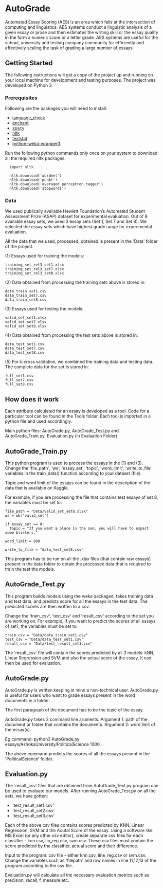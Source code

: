# AutoGrade

Automated Essay Scoring (AES) is an area which falls at the intersection of computing and linguistics.
AES systems conduct a linguistic analysis of a given essay or prose and then estimates the writing skill or the essay quality in the form a numeric score or a letter grade. 
AES systems are useful for the school, university and testing company community for efficiently and effectively scaling the task of grading a large number of essays.

## Getting Started

The following instructions will get a copy of the project up and running on your local machine for development and testing purposes.
The project was developed on Python 3.

### Prerequisites

Following are the packages you will need to install.

* [language_check](https://pypi.python.org/pypi/language-check)
* [enchant](https://pythonhosted.org/pyenchant/)
* [spacy](https://pypi.python.org/pypi/spacy)
* [nltk](https://pypi.python.org/pypi/nltk)
* [textstat](https://github.com/shivam5992/textstat)
* [python-weka-wrapper3](https://github.com/fracpete/python-weka-wrapper3)

Run the following python commands only once on your system to download all the required nltk packages:

```
  import nltk
  
  nltk.download('wordnet')  
  nltk.download('punkt')
  nltk.download('averaged_perceptron_tagger')
  nltk.download('stopwords')
```

### Data

We used publically available Hewlett Foundation’s Automated Student Assessment Prize (ASAP) dataset for experimental evaluation.
Out of 8 available essay sets, we used 3 essay sets (Set 1, Set 7 and Set 8). We selected the essay sets which have highest grade range for experimental evaluation.

All the data that we used, processed, obtained is present in the 'Data' folder of the project.

(1) Essays used for training the models:
```
training_set_rel3_set1.xlsx
training_set_rel3_set7.xlsx
training_set_rel3_set8.xlsx
```
(2) Data obtained from processing the training sets above is stored in:
```
data_train_set1.csv
data_train_set7.csv
data_train_set8.csv
```
(3) Essays used for testing the models:
```
valid_set_set1.xlsx
valid_set_set7.xlsx
valid_set_set8.xlsx
```
(4) Data obtained from processing the test sets above is stored in:
```
data_test_set1.csv
data_test_set7.csv
data_test_set8.csv
```
(5) For k-cross validation, we combined the training data and testing data. The complete data for the set is stored in:
```
full_set1.csv
full_set7.csv
full_set8.csv
```

## How does it work

Each attribute calculated for an essay is developed as a tool. Code for a particular tool can be found in the Tools folder. Each tool is imported in a python file and used accordingly.

Main python files: AutoGrade.py, AutoGrade_Test.py and AutoGrade_Train.py, Evaluation.py (in Evaluation Folder)

## AutoGrade_Train.py

This python program is used to process the essays in the (1) and (3).
Change the 'file_path', 'ws', 'essay_set', 'topic', 'word_limit', 'write_to_file' variables in the train_data() function according to your dataset (file).

Topic and word limit of the essays can be found in the description of the data that is available on Kaggle.

For example, if you are processing the file that contains test essays of set 8, the variables must be set to:
```
file_path = "Data/valid_set_set8.xlsx"
ws = wb['valid_set']

if essay_set == 8:
  topic = "If you want a place in the sun, you will have to expect some blisters."

word_limit = 800

write_to_file = "data_test_set8.csv"
```
This program has to be run on all the .xlsx files (that contain raw essays) present in the data folder to obtain the processed data that is required to train the test the models.

## AutoGrade_Test.py

This program builds models using the weka packaged, takes training data and test data, and predicts score for all the essays in the test data. The predicted scores are then written to a csv. 

Change the 'train_csv', 'test_csv' and 'result_csv' according to the set you are working on. 
For example, if you want to predict the scores of all essays of set1, the variables must be set to:
```
train_csv = "Data/data_train_set1.csv"
test_csv = "Data/data_test_set1.csv"
result_csv = "Data/test_result_set1.csv"
```
The 'result_csv' file will contain the scores predicted by all 3 models: kNN, Linear Regression and SVM and also the actual score of the essay.
It can then be used for evaluation.

## AutoGrade.py

AutoGrade.py is written keeping in mind a non-technical user. AutoGrade.py is useful for users who want to grade essays present in the word documents in a folder. 

The first paragraph of the document has to be the topic of the essay.

AutoGrade.py takes 2 command line aruments:
Argument 1: path of the document or folder that contains the documents.
Argument 2: word limit of the essay(s).

Eg command: python3 AutoGrade.py essays/AshokaUniversity/PoliticalScience 1000

The above command predicts the scores of all the essays present in the 'PoliticalScience' folder.

## Evaluation.py

The 'result_csv' files that are obtained from AutoGrade_Test.py program can be used to evaluate our models. 
After running AutoGrade_Test.py on all the sets, we have gotten:
* 'test_result_set1.csv'
* 'test_result_set2.csv'
* 'test_result_set3.csv'

Each of the above csv files contains scores predicted by KNN, Linear Regression, SVM and the Acutal Score of the essay.
Using a software like MS Excel (or any other csv editor), create separate csv files for each classifier - knn.csv, lin_reg.csv, svm.csv. These csv files must contain the score predicted by the classifier, actual score and their difference.

Input to the program: csv file - either knn.csv, line_reg.csv or svm.csv.
Change the variables such as 'filepath' and row names in line 11,12,13 of the program according to the csv file. 

Evaluation.py will calculate all the necessary evaluation metrics such as precision, recall, f_measure etc. 







